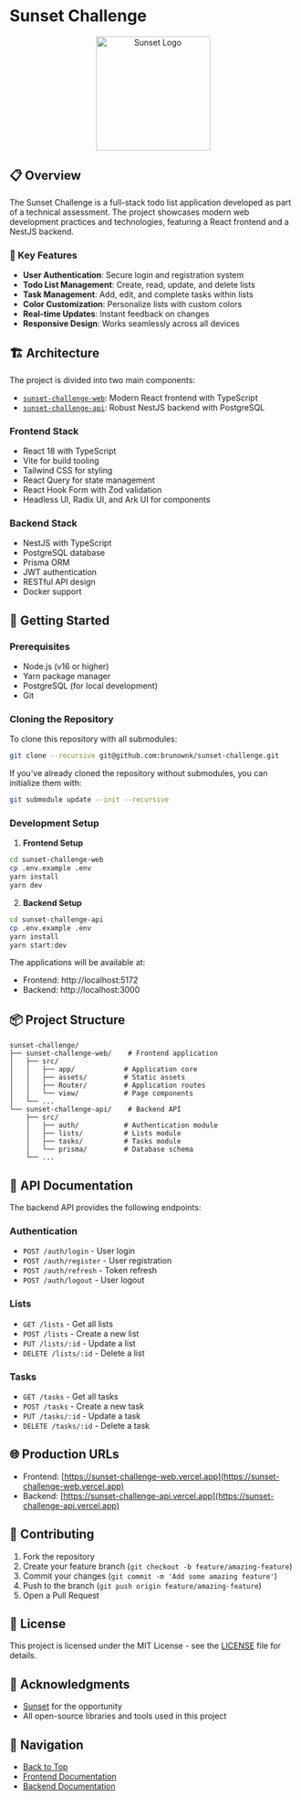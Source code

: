# Sunset Challenge

<p align="center">
  <img src="https://i.ibb.co/kch2SVb/sunset-logo.png" alt="Sunset Logo" width="200" />
</p>

## 📋 Overview

The Sunset Challenge is a full-stack todo list application developed as part of a technical assessment. The project showcases modern web development practices and technologies, featuring a React frontend and a NestJS backend.

### 🎯 Key Features

- **User Authentication**: Secure login and registration system
- **Todo List Management**: Create, read, update, and delete lists
- **Task Management**: Add, edit, and complete tasks within lists
- **Color Customization**: Personalize lists with custom colors
- **Real-time Updates**: Instant feedback on changes
- **Responsive Design**: Works seamlessly across all devices

## 🏗️ Architecture

The project is divided into two main components:

- [`sunset-challenge-web`](./sunset-challenge-web/README.md): Modern React frontend with TypeScript
- [`sunset-challenge-api`](./sunset-challenge-api/README.md): Robust NestJS backend with PostgreSQL

### Frontend Stack
- React 18 with TypeScript
- Vite for build tooling
- Tailwind CSS for styling
- React Query for state management
- React Hook Form with Zod validation
- Headless UI, Radix UI, and Ark UI for components

### Backend Stack
- NestJS with TypeScript
- PostgreSQL database
- Prisma ORM
- JWT authentication
- RESTful API design
- Docker support

## 🚀 Getting Started

### Prerequisites

- Node.js (v16 or higher)
- Yarn package manager
- PostgreSQL (for local development)
- Git

### Cloning the Repository

To clone this repository with all submodules:

```bash
git clone --recursive git@github.com:brunownk/sunset-challenge.git
```

If you've already cloned the repository without submodules, you can initialize them with:

```bash
git submodule update --init --recursive
```

### Development Setup

1. **Frontend Setup**
```bash
cd sunset-challenge-web
cp .env.example .env
yarn install
yarn dev
```

2. **Backend Setup**
```bash
cd sunset-challenge-api
cp .env.example .env
yarn install
yarn start:dev
```

The applications will be available at:
- Frontend: http://localhost:5172
- Backend: http://localhost:3000

## 📦 Project Structure

```
sunset-challenge/
├── sunset-challenge-web/    # Frontend application
│   ├── src/
│   │   ├── app/            # Application core
│   │   ├── assets/         # Static assets
│   │   ├── Router/         # Application routes
│   │   └── view/           # Page components
│   └── ...
└── sunset-challenge-api/    # Backend API
    ├── src/
    │   ├── auth/           # Authentication module
    │   ├── lists/          # Lists module
    │   ├── tasks/          # Tasks module
    │   └── prisma/         # Database schema
    └── ...
```

## 🔗 API Documentation

The backend API provides the following endpoints:

### Authentication
- `POST /auth/login` - User login
- `POST /auth/register` - User registration
- `POST /auth/refresh` - Token refresh
- `POST /auth/logout` - User logout

### Lists
- `GET /lists` - Get all lists
- `POST /lists` - Create a new list
- `PUT /lists/:id` - Update a list
- `DELETE /lists/:id` - Delete a list

### Tasks
- `GET /tasks` - Get all tasks
- `POST /tasks` - Create a new task
- `PUT /tasks/:id` - Update a task
- `DELETE /tasks/:id` - Delete a task

## 🌐 Production URLs

- Frontend: [https://sunset-challenge-web.vercel.app](https://sunset-challenge-web.vercel.app)
- Backend: [https://sunset-challenge-api.vercel.app](https://sunset-challenge-api.vercel.app)

## 🤝 Contributing

1. Fork the repository
2. Create your feature branch (`git checkout -b feature/amazing-feature`)
3. Commit your changes (`git commit -m 'Add some amazing feature'`)
4. Push to the branch (`git push origin feature/amazing-feature`)
5. Open a Pull Request

## 📝 License

This project is licensed under the MIT License - see the [LICENSE](LICENSE) file for details.

## 🙏 Acknowledgments

- [Sunset](https://sunset.com) for the opportunity
- All open-source libraries and tools used in this project

## 🔄 Navigation

* [Back to Top](#sunset-challenge)
* [Frontend Documentation](https://github.com/brunownk/sunset-challenge-web)
* [Backend Documentation](https://github.com/brunownk/sunset-challenge-api) 